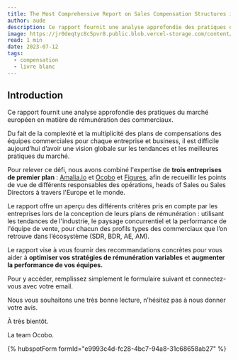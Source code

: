 ```yaml
---
title: The Most Comprehensive Report on Sales Compensation Structures in Europe
author: aude
description: Ce rapport fournit une analyse approfondie des pratiques du marché européen en matière de rémunération des commerciaux.
image: https://jr0deqtyc8c5pvr8.public.blob.vercel-storage.com/content/posts/9/cover.png
read: 1 min
date: 2023-07-12
tags:
  - compensation
  - livre blanc
---
```


## Introduction

Ce rapport fournit une analyse approfondie des pratiques du marché européen en matière de
rémunération des commerciaux.

Du fait de la complexité et la multiplicité des plans de compensations des équipes commerciales
pour chaque entreprise et business, il est difficile aujourd’hui d’avoir une vision globale sur les
tendances et les meilleures pratiques du marché.

Pour relever ce défi, nous avons combiné l'expertise de **trois entreprises de premier plan** :
[Amalia.io](http://amalia.io/) et [Ocobo](http://ocobo.co) et [Figures](https://figures.hr/), afin
de recueillir les points de vue de différents responsables des opérations, heads of Sales ou Sales
Directors à travers l'Europe et le monde.

Le rapport offre un aperçu des différents critères pris en compte par les entreprises lors de la
conception de leurs plans de rémunération : utilisant les tendances de l'industrie, le paysage
concurrentiel et la performance de l'équipe de vente, pour chacun des profils types des commerciaux
que l’on retrouve dans l’écosystème (SDR, BDR, AE, AM).

Le rapport vise à vous fournir des recommandations concrètes pour vous aider à **optimiser vos
stratégies de rémunération variables** et **augmenter la performance de vos équipes.**

Pour y accéder, remplissez simplement le formulaire suivant et connectez-vous avec votre email.

Nous vous souhaitons une très bonne lecture, n’hésitez pas à nous donner votre avis.

À très bientôt.

La team Ocobo.

{% hubspotForm formId="e9993c4d-fc28-4bc7-94a8-31c68658ab27" %}
